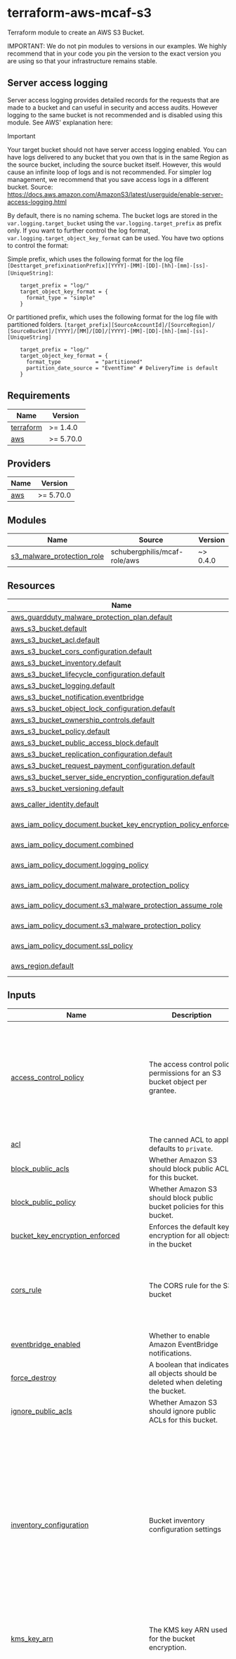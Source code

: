 # terraform-aws-mcaf-s3

Terraform module to create an AWS S3 Bucket.

IMPORTANT: We do not pin modules to versions in our examples. We highly recommend that in your code you pin the version to the exact version you are using so that your infrastructure remains stable.

## Server access logging

Server access logging provides detailed records for the requests that are made to a bucket and can useful in security and access audits. However logging to the same bucket is not recommended and is disabled using this module. See AWS' explanation here:

> [!IMPORTANT]
> Your target bucket should not have server access logging enabled. You can have logs delivered to any bucket that you own that is in the same Region as the source bucket, including the source bucket itself. However, this would cause an infinite loop of logs and is not recommended. For simpler log management, we recommend that you save access logs in a different bucket.
> Source: <https://docs.aws.amazon.com/AmazonS3/latest/userguide/enable-server-access-logging.html>


By default, there is no naming schema. The bucket logs are stored in the `var.logging.target_bucket` using the `var.logging.target_prefix` as prefix only. If you want to further control the log format, `var.logging.target_object_key_format` can be used. You have two options to control the format:

Simple prefix, which uses the following format for the log file `[Desttarget_prefixinationPrefix][YYYY]-[MM]-[DD]-[hh]-[mm]-[ss]-[UniqueString]`:

```hcl
    target_prefix = "log/"
    target_object_key_format = {
      format_type = "simple"
    }
```

Or partitioned prefix, which uses the following format for the log file with partitioned folders. `[target_prefix][SourceAccountId]/​[SourceRegion]/​[SourceBucket]/​[YYYY]/​[MM]/​[DD]/​[YYYY]-[MM]-[DD]-[hh]-[mm]-[ss]-[UniqueString]`

```hcl
    target_prefix = "log/"
    target_object_key_format = {
      format_type           = "partitioned"
      partition_date_source = "EventTime" # DeliveryTime is default
    }
```

<!-- BEGIN_TF_DOCS -->
## Requirements

| Name | Version |
|------|---------|
| <a name="requirement_terraform"></a> [terraform](#requirement\_terraform) | >= 1.4.0 |
| <a name="requirement_aws"></a> [aws](#requirement\_aws) | >= 5.70.0 |

## Providers

| Name | Version |
|------|---------|
| <a name="provider_aws"></a> [aws](#provider\_aws) | >= 5.70.0 |

## Modules

| Name | Source | Version |
|------|--------|---------|
| <a name="module_s3_malware_protection_role"></a> [s3\_malware\_protection\_role](#module\_s3\_malware\_protection\_role) | schubergphilis/mcaf-role/aws | ~> 0.4.0 |

## Resources

| Name | Type |
|------|------|
| [aws_guardduty_malware_protection_plan.default](https://registry.terraform.io/providers/hashicorp/aws/latest/docs/resources/guardduty_malware_protection_plan) | resource |
| [aws_s3_bucket.default](https://registry.terraform.io/providers/hashicorp/aws/latest/docs/resources/s3_bucket) | resource |
| [aws_s3_bucket_acl.default](https://registry.terraform.io/providers/hashicorp/aws/latest/docs/resources/s3_bucket_acl) | resource |
| [aws_s3_bucket_cors_configuration.default](https://registry.terraform.io/providers/hashicorp/aws/latest/docs/resources/s3_bucket_cors_configuration) | resource |
| [aws_s3_bucket_inventory.default](https://registry.terraform.io/providers/hashicorp/aws/latest/docs/resources/s3_bucket_inventory) | resource |
| [aws_s3_bucket_lifecycle_configuration.default](https://registry.terraform.io/providers/hashicorp/aws/latest/docs/resources/s3_bucket_lifecycle_configuration) | resource |
| [aws_s3_bucket_logging.default](https://registry.terraform.io/providers/hashicorp/aws/latest/docs/resources/s3_bucket_logging) | resource |
| [aws_s3_bucket_notification.eventbridge](https://registry.terraform.io/providers/hashicorp/aws/latest/docs/resources/s3_bucket_notification) | resource |
| [aws_s3_bucket_object_lock_configuration.default](https://registry.terraform.io/providers/hashicorp/aws/latest/docs/resources/s3_bucket_object_lock_configuration) | resource |
| [aws_s3_bucket_ownership_controls.default](https://registry.terraform.io/providers/hashicorp/aws/latest/docs/resources/s3_bucket_ownership_controls) | resource |
| [aws_s3_bucket_policy.default](https://registry.terraform.io/providers/hashicorp/aws/latest/docs/resources/s3_bucket_policy) | resource |
| [aws_s3_bucket_public_access_block.default](https://registry.terraform.io/providers/hashicorp/aws/latest/docs/resources/s3_bucket_public_access_block) | resource |
| [aws_s3_bucket_replication_configuration.default](https://registry.terraform.io/providers/hashicorp/aws/latest/docs/resources/s3_bucket_replication_configuration) | resource |
| [aws_s3_bucket_request_payment_configuration.default](https://registry.terraform.io/providers/hashicorp/aws/latest/docs/resources/s3_bucket_request_payment_configuration) | resource |
| [aws_s3_bucket_server_side_encryption_configuration.default](https://registry.terraform.io/providers/hashicorp/aws/latest/docs/resources/s3_bucket_server_side_encryption_configuration) | resource |
| [aws_s3_bucket_versioning.default](https://registry.terraform.io/providers/hashicorp/aws/latest/docs/resources/s3_bucket_versioning) | resource |
| [aws_caller_identity.default](https://registry.terraform.io/providers/hashicorp/aws/latest/docs/data-sources/caller_identity) | data source |
| [aws_iam_policy_document.bucket_key_encryption_policy_enforced](https://registry.terraform.io/providers/hashicorp/aws/latest/docs/data-sources/iam_policy_document) | data source |
| [aws_iam_policy_document.combined](https://registry.terraform.io/providers/hashicorp/aws/latest/docs/data-sources/iam_policy_document) | data source |
| [aws_iam_policy_document.logging_policy](https://registry.terraform.io/providers/hashicorp/aws/latest/docs/data-sources/iam_policy_document) | data source |
| [aws_iam_policy_document.malware_protection_policy](https://registry.terraform.io/providers/hashicorp/aws/latest/docs/data-sources/iam_policy_document) | data source |
| [aws_iam_policy_document.s3_malware_protection_assume_role](https://registry.terraform.io/providers/hashicorp/aws/latest/docs/data-sources/iam_policy_document) | data source |
| [aws_iam_policy_document.s3_malware_protection_policy](https://registry.terraform.io/providers/hashicorp/aws/latest/docs/data-sources/iam_policy_document) | data source |
| [aws_iam_policy_document.ssl_policy](https://registry.terraform.io/providers/hashicorp/aws/latest/docs/data-sources/iam_policy_document) | data source |
| [aws_region.default](https://registry.terraform.io/providers/hashicorp/aws/latest/docs/data-sources/region) | data source |

## Inputs

| Name | Description | Type | Default | Required |
|------|-------------|------|---------|:--------:|
| <a name="input_access_control_policy"></a> [access\_control\_policy](#input\_access\_control\_policy) | The access control policy permissions for an S3 bucket object per grantee. | <pre>object({<br/>    owner_id = string<br/>    grants = list(object({<br/>      grantee = object({<br/>        type       = string # Allowed values: "CanonicalUser", "Group", "AmazonCustomerByEmail"<br/>        identifier = string # Maps to id, uri, or email_address based on the grantee type<br/>      })<br/>      permission = string<br/>    }))<br/>  })</pre> | `null` | no |
| <a name="input_acl"></a> [acl](#input\_acl) | The canned ACL to apply, defaults to `private`. | `string` | `"private"` | no |
| <a name="input_block_public_acls"></a> [block\_public\_acls](#input\_block\_public\_acls) | Whether Amazon S3 should block public ACLs for this bucket. | `bool` | `true` | no |
| <a name="input_block_public_policy"></a> [block\_public\_policy](#input\_block\_public\_policy) | Whether Amazon S3 should block public bucket policies for this bucket. | `bool` | `true` | no |
| <a name="input_bucket_key_encryption_enforced"></a> [bucket\_key\_encryption\_enforced](#input\_bucket\_key\_encryption\_enforced) | Enforces the default key encryption for all objects in the bucket | `bool` | `false` | no |
| <a name="input_cors_rule"></a> [cors\_rule](#input\_cors\_rule) | The CORS rule for the S3 bucket | <pre>object({<br/>    allowed_headers = list(string)<br/>    allowed_methods = list(string)<br/>    allowed_origins = list(string)<br/>    expose_headers  = list(string)<br/>    max_age_seconds = number<br/>  })</pre> | `null` | no |
| <a name="input_eventbridge_enabled"></a> [eventbridge\_enabled](#input\_eventbridge\_enabled) | Whether to enable Amazon EventBridge notifications. | `bool` | `false` | no |
| <a name="input_force_destroy"></a> [force\_destroy](#input\_force\_destroy) | A boolean that indicates all objects should be deleted when deleting the bucket. | `bool` | `false` | no |
| <a name="input_ignore_public_acls"></a> [ignore\_public\_acls](#input\_ignore\_public\_acls) | Whether Amazon S3 should ignore public ACLs for this bucket. | `bool` | `true` | no |
| <a name="input_inventory_configuration"></a> [inventory\_configuration](#input\_inventory\_configuration) | Bucket inventory configuration settings | <pre>map(object({<br/>    enabled                  = optional(bool, true)<br/>    filter_prefix            = optional(string, null)<br/>    frequency                = optional(string, "Weekly")<br/>    included_object_versions = optional(string, "Current")<br/>    optional_fields          = optional(list(string), null)<br/>    destination = object({<br/>      account_id = string<br/>      bucket_arn = string<br/>      format     = optional(string, "Parquet")<br/>      prefix     = optional(string, null)<br/>      encryption = optional(object({<br/>        encryption_type = string<br/>        kms_key_id      = optional(string, null)<br/>        }), {<br/>        encryption_type = "sse_s3"<br/>      })<br/>    })<br/>  }))</pre> | `{}` | no |
| <a name="input_kms_key_arn"></a> [kms\_key\_arn](#input\_kms\_key\_arn) | The KMS key ARN used for the bucket encryption. | `string` | `null` | no |
| <a name="input_lifecycle_rule"></a> [lifecycle\_rule](#input\_lifecycle\_rule) | List of lifecycle configuration settings. | <pre>list(object({<br/>    id      = string<br/>    enabled = optional(bool, true)<br/>    abort_incomplete_multipart_upload = optional(object({<br/>      days_after_initiation = number<br/>    }))<br/>    expiration = optional(object({<br/>      date                         = optional(string)<br/>      days                         = optional(number)<br/>      expired_object_delete_marker = optional(bool)<br/>    }))<br/>    filter = optional(object({<br/>      prefix                   = optional(string)<br/>      object_size_greater_than = optional(number)<br/>      object_size_less_than    = optional(number)<br/>      tag = optional(object({<br/>        key   = string<br/>        value = string<br/>      }))<br/>      # 'and' block for combining multiple predicates<br/>      and = optional(object({<br/>        object_size_greater_than = optional(number)<br/>        object_size_less_than    = optional(number)<br/>        prefix                   = optional(string)<br/>        tags                     = optional(map(string))<br/>      }))<br/>    }))<br/>    noncurrent_version_expiration = optional(object({<br/>      newer_noncurrent_versions = optional(number)<br/>      noncurrent_days           = optional(number)<br/>    }))<br/>    noncurrent_version_transition = optional(list(object({<br/>      newer_noncurrent_versions = optional(number)<br/>      noncurrent_days           = optional(number)<br/>      storage_class             = string<br/>    })))<br/>    transition = optional(list(object({<br/>      date          = optional(string)<br/>      days          = optional(number)<br/>      storage_class = string<br/>    })))<br/>  }))</pre> | `[]` | no |
| <a name="input_logging"></a> [logging](#input\_logging) | Logging configuration, logging is disabled by default. | <pre>object({<br/>    target_bucket = string<br/>    target_prefix = string<br/>    target_object_key_format = optional(object({<br/>      format_type           = optional(string)                 # "simple" or "partitioned"<br/>      partition_date_source = optional(string, "DeliveryTime") # Required if format_type is "partitioned", default is DeliveryTime<br/>    }))<br/>  })</pre> | `null` | no |
| <a name="input_logging_source_bucket_arns"></a> [logging\_source\_bucket\_arns](#input\_logging\_source\_bucket\_arns) | Configures which source buckets are allowed to log to this bucket. | `list(string)` | `[]` | no |
| <a name="input_malware_protection"></a> [malware\_protection](#input\_malware\_protection) | AWS GuardDuty malware protection bucket protection settings. | <pre>object({<br/>    enabled              = optional(bool, false)<br/>    object_prefixes      = optional(list(string), [])<br/>    permissions_boundary = optional(string, null)<br/>  })</pre> | `{}` | no |
| <a name="input_name"></a> [name](#input\_name) | The Name of the bucket. If omitted, Terraform will assign a random, unique name. Conflicts with `name_prefix`. | `string` | `null` | no |
| <a name="input_name_prefix"></a> [name\_prefix](#input\_name\_prefix) | Creates a unique bucket name beginning with the specified prefix. Conflicts with `name`. | `string` | `null` | no |
| <a name="input_object_lock_days"></a> [object\_lock\_days](#input\_object\_lock\_days) | The number of days that you want to specify for the default retention period. | `number` | `null` | no |
| <a name="input_object_lock_mode"></a> [object\_lock\_mode](#input\_object\_lock\_mode) | The default object Lock retention mode to apply to new objects. | `string` | `null` | no |
| <a name="input_object_lock_years"></a> [object\_lock\_years](#input\_object\_lock\_years) | The number of years that you want to specify for the default retention period. | `number` | `null` | no |
| <a name="input_object_ownership_type"></a> [object\_ownership\_type](#input\_object\_ownership\_type) | The object ownership type for the objects in S3 Bucket, defaults to BucketOwnerEnforced. | `string` | `"BucketOwnerEnforced"` | no |
| <a name="input_policy"></a> [policy](#input\_policy) | A valid bucket policy JSON document. | `string` | `null` | no |
| <a name="input_replication_configuration"></a> [replication\_configuration](#input\_replication\_configuration) | Bucket replication configuration settings, specify the rules map keys as integers as these are used to determine the priority of the rules in case of conflict. | <pre>object({<br/>    iam_role_arn = string<br/>    rules = map(object({<br/>      id                  = string<br/>      dest_bucket         = string<br/>      dest_storage_class  = optional(string, null)<br/>      replica_kms_key_arn = optional(string, null)<br/>      metrics = optional(object({<br/>        status                  = optional(bool, false)<br/>        event_threshold_minutes = optional(number, 15)<br/>      }))<br/>      replication_time = optional(object({<br/>        status       = optional(bool, false)<br/>        time_minutes = optional(number, 15)<br/>      }))<br/>      source_selection_criteria = optional(object({<br/>        replica_modifications     = optional(bool, false)<br/>        sse_kms_encrypted_objects = optional(bool, false)<br/>      }))<br/>    }))<br/>  })</pre> | `null` | no |
| <a name="input_request_payer"></a> [request\_payer](#input\_request\_payer) | The request payer for the bucket, defaults to BucketOwner. Valid values: BucketOwner, Requester. | `string` | `"BucketOwner"` | no |
| <a name="input_restrict_public_buckets"></a> [restrict\_public\_buckets](#input\_restrict\_public\_buckets) | Whether Amazon S3 should restrict public bucket policies for this bucket. | `bool` | `true` | no |
| <a name="input_tags"></a> [tags](#input\_tags) | A mapping of tags to assign to the bucket. | `map(string)` | `{}` | no |
| <a name="input_transition_default_minimum_object_size"></a> [transition\_default\_minimum\_object\_size](#input\_transition\_default\_minimum\_object\_size) | The default minimum object size behavior applied to the lifecycle configuration. Valid values: all\_storage\_classes\_128K (default), varies\_by\_storage\_class | `string` | `null` | no |
| <a name="input_versioning"></a> [versioning](#input\_versioning) | Versioning is a means of keeping multiple variants of an object in the same bucket. | `bool` | `true` | no |

## Outputs

| Name | Description |
|------|-------------|
| <a name="output_arn"></a> [arn](#output\_arn) | ARN of the bucket |
| <a name="output_id"></a> [id](#output\_id) | Name of the bucket |
| <a name="output_name"></a> [name](#output\_name) | Name of the bucket |
<!-- END_TF_DOCS -->

## Licensing

100% Open Source and licensed under the Apache License Version 2.0. See [LICENSE](https://github.com/schubergphilis/terraform-aws-mcaf-s3/blob/master/LICENSE) for full details.
